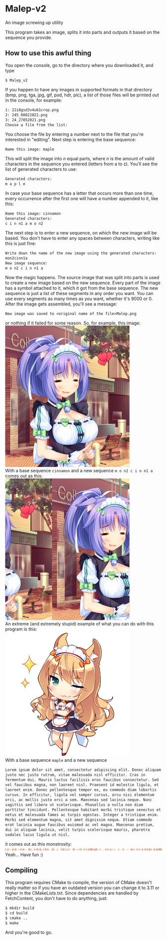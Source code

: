 # Malep-v2
An image screwing up utility

This program takes an image, splits it into parts and outputs it based on the sequence you provide.

## How to use this awful thing

You open the console, go to the directory where you downloaded it, and type
```shell
$ Malep_v2
```
If you happen to have any images in supported formats in that directory (bmp, png, tga, jpg, gif, psd, hdr, pic), a list of those files will be printed out in the console, for example:
```
1: 22i8gsd3v4u61crop.png
2: 245_08022022.png
3: 24_27052021.png
Choose a file from the list:
```
You choose the file by entering a number next to the file that you're interested in "editing". Next step is entering the base sequence:
```
Name this image: maple
```
This will split the image into *n* equal parts, where *n* is the amount of valid characters in the sequence you entered (letters from a to z). You'll see the list of generated characters to use:
```
Generated characters:
m a p l e
```
In case your base sequence has a letter that occurs more than one time, every occurrence after the first one will have a number appended to it, like this:
```
Name this image: cinnamon
Generated characters:
c i n n1 a m o n2
```
The next step is to enter a new sequence, on which the new image will be based. You don't have to enter any spaces between characters, writing like this is just fine:
```
Write down the name of the new image using the generated characters: mon2cinn1a
New image sequence:
m o n2 c i n n1 a
```
Now the magic happens. The source image that was split into parts is used to create a new image based on the new sequence. Every part of the image has a symbol attached to it, which it got from the base sequence. The new sequence is just a list of these segments in any order you want. You can use every segments as many times as you want, whether it's 9000 or 0. After the image gets assembled, you'll see a message:
```
New image was saved to <original name of the file>Malep.png
```
or nothing if it failed for some reason. So, for example, this image:<br>
<img src="https://github.com/B1rtek/Malep-v2/blob/master/cinnamon.png" alt="Cinnamon" width="400"/><br>
With a base sequence `cinnamon` and a new sequence `m o n2 c i n n1 a` comes out as this:<br>
<img src="https://github.com/B1rtek/Malep-v2/blob/master/cinnamonMalep.png" alt="MonCinna" width="400"/><br>
An extreme (and extremely stupid) example of what you can do with this program is this:<br>
<img src="https://github.com/B1rtek/Malep-v2/blob/master/maple.png" alt="Maple" width="400"/><br>
With a base sequence `maple` and a new sequence 
```
Lorem ipsum dolor sit amet, consectetur adipiscing elit. Donec aliquam justo nec justo rutrum, vitae malesuada nisl efficitur. Cras in fermentum dui. Mauris luctus facilisis eros faucibus consectetur. Sed vel faucibus magna, non laoreet nisl. Praesent id molestie ligula, et laoreet enim. Donec pellentesque tempor ex, eu commodo diam lobortis cursus. In efficitur, ligula vel semper cursus, arcu nisi elementum orci, ac mollis justo orci a sem. Maecenas sed lacinia neque. Nunc sagittis sed libero ut scelerisque. Phasellus a nulla non diam porttitor tincidunt. Pellentesque habitant morbi tristique senectus et netus et malesuada fames ac turpis egestas. Integer a tristique enim. Morbi sed elementum magna, sit amet dignissim neque. Etiam commodo erat lacinia augue faucibus euismod ac vel magna. Maecenas pretium, dui in aliquam lacinia, velit turpis scelerisque mauris, pharetra sodales lacus ligula ut nisl.
```
it comes out as this monstrosity:  
   ![I don't even know](https://github.com/B1rtek/Malep-v2/blob/master/mapleMalep.png)  
Yeah... Have fun :)

## Compiling

This program requires CMake to compile, the version of CMake doesn't really matter so if you have an outdated version you can change it to 3.11 or higher in the CMakeLists.txt. Since dependencies are handled by FetchContent, you don't have to do anything, just:
```shell
$ mkdir build
$ cd build
$ cmake ..
$ make
```
And you're good to go. 

